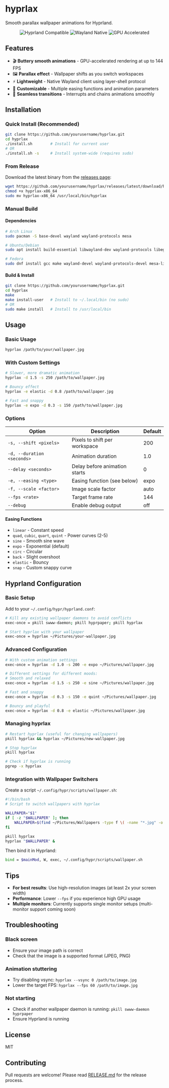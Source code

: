 # hyprlax

Smooth parallax wallpaper animations for Hyprland.

<p align="center">
  <img src="https://img.shields.io/badge/Hyprland-Compatible-blue" alt="Hyprland Compatible">
  <img src="https://img.shields.io/badge/Wayland-Native-green" alt="Wayland Native">
  <img src="https://img.shields.io/badge/GPU-Accelerated-orange" alt="GPU Accelerated">
</p>

## Features

- 🎬 **Buttery smooth animations** - GPU-accelerated rendering at up to 144 FPS
- 🖼️ **Parallax effect** - Wallpaper shifts as you switch workspaces
- ⚡ **Lightweight** - Native Wayland client using layer-shell protocol
- 🎨 **Customizable** - Multiple easing functions and animation parameters
- 🔄 **Seamless transitions** - Interrupts and chains animations smoothly

## Installation

### Quick Install (Recommended)

```bash
git clone https://github.com/yourusername/hyprlax.git
cd hyprlax
./install.sh        # Install for current user
# OR
./install.sh -s     # Install system-wide (requires sudo)
```

### From Release

Download the latest binary from the [releases page](https://github.com/yourusername/hyprlax/releases):

```bash
wget https://github.com/yourusername/hyprlax/releases/latest/download/hyprlax-x86_64
chmod +x hyprlax-x86_64
sudo mv hyprlax-x86_64 /usr/local/bin/hyprlax
```

### Manual Build

#### Dependencies

```bash
# Arch Linux
sudo pacman -S base-devel wayland wayland-protocols mesa

# Ubuntu/Debian
sudo apt install build-essential libwayland-dev wayland-protocols libegl1-mesa-dev libgles2-mesa-dev pkg-config

# Fedora
sudo dnf install gcc make wayland-devel wayland-protocols-devel mesa-libEGL-devel mesa-libGLES-devel pkg-config
```

#### Build & Install

```bash
git clone https://github.com/yourusername/hyprlax.git
cd hyprlax
make
make install-user   # Install to ~/.local/bin (no sudo)
# OR
sudo make install   # Install to /usr/local/bin
```

## Usage

### Basic Usage

```bash
hyprlax /path/to/your/wallpaper.jpg
```

### With Custom Settings

```bash
# Slower, more dramatic animation
hyprlax -d 1.5 -s 250 /path/to/wallpaper.jpg

# Bouncy effect
hyprlax -e elastic -d 0.8 /path/to/wallpaper.jpg

# Fast and snappy
hyprlax -e expo -d 0.3 -s 150 /path/to/wallpaper.jpg
```

### Options

| Option | Description | Default |
|--------|-------------|---------|
| `-s, --shift <pixels>` | Pixels to shift per workspace | 200 |
| `-d, --duration <seconds>` | Animation duration | 1.0 |
| `--delay <seconds>` | Delay before animation starts | 0 |
| `-e, --easing <type>` | Easing function (see below) | expo |
| `-f, --scale <factor>` | Image scale factor | auto |
| `--fps <rate>` | Target frame rate | 144 |
| `--debug` | Enable debug output | off |

#### Easing Functions

- `linear` - Constant speed
- `quad`, `cubic`, `quart`, `quint` - Power curves (2-5)
- `sine` - Smooth sine wave
- `expo` - Exponential (default)
- `circ` - Circular
- `back` - Slight overshoot
- `elastic` - Bouncy
- `snap` - Custom snappy curve

## Hyprland Configuration

### Basic Setup

Add to your `~/.config/hypr/hyprland.conf`:

```bash
# Kill any existing wallpaper daemons to avoid conflicts
exec-once = pkill swww-daemon; pkill hyprpaper; pkill hyprlax

# Start hyprlax with your wallpaper
exec-once = hyprlax ~/Pictures/your-wallpaper.jpg
```

### Advanced Configuration

```bash
# With custom animation settings
exec-once = hyprlax -d 1.0 -s 200 -e expo ~/Pictures/wallpaper.jpg

# Different settings for different moods:
# Smooth and relaxed
exec-once = hyprlax -d 1.5 -s 250 -e sine ~/Pictures/wallpaper.jpg

# Fast and snappy
exec-once = hyprlax -d 0.3 -s 150 -e quint ~/Pictures/wallpaper.jpg

# Bouncy and playful
exec-once = hyprlax -d 0.8 -e elastic ~/Pictures/wallpaper.jpg
```

### Managing hyprlax

```bash
# Restart hyprlax (useful for changing wallpapers)
pkill hyprlax && hyprlax ~/Pictures/new-wallpaper.jpg

# Stop hyprlax
pkill hyprlax

# Check if hyprlax is running
pgrep -x hyprlax
```

### Integration with Wallpaper Switchers

Create a script `~/.config/hypr/scripts/wallpaper.sh`:

```bash
#!/bin/bash
# Script to switch wallpapers with hyprlax

WALLPAPER="$1"
if [ -z "$WALLPAPER" ]; then
    WALLPAPER=$(find ~/Pictures/Wallpapers -type f \( -name "*.jpg" -o -name "*.png" \) | shuf -n 1)
fi

pkill hyprlax
hyprlax "$WALLPAPER" &
```

Then bind it in Hyprland:
```bash
bind = $mainMod, W, exec, ~/.config/hypr/scripts/wallpaper.sh
```

## Tips

- **For best results**: Use high-resolution images (at least 2x your screen width)
- **Performance**: Lower `--fps` if you experience high GPU usage
- **Multiple monitors**: Currently supports single monitor setups (multi-monitor support coming soon)

## Troubleshooting

### Black screen
- Ensure your image path is correct
- Check that the image is a supported format (JPEG, PNG)

### Animation stuttering
- Try disabling vsync: `hyprlax --vsync 0 /path/to/image.jpg`
- Lower the target FPS: `hyprlax --fps 60 /path/to/image.jpg`

### Not starting
- Check if another wallpaper daemon is running: `pkill swww-daemon hyprpaper`
- Ensure Hyprland is running

## License

MIT

## Contributing

Pull requests are welcome! Please read [RELEASE.md](RELEASE.md) for the release process.